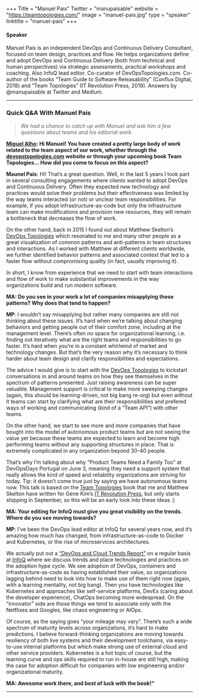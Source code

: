 +++
Title = "Manuel Pais"
Twitter = "manupaisable"
website = "https://teamtopologies.com/"
image = "manuel-pais.jpg"
type = "speaker"
linktitle = "manuel-pais"
+++

#### Speaker

Manuel Pais is an independent DevOps and Continuous Delivery Consultant, focused on team design, practices and flow. He helps organizations define and adopt DevOps and Continuous Delivery (both from technical and human perspectives) via strategic assessments, practical workshops and coaching. Also InfoQ lead editor. Co-curator of DevOpsTopologies.com. Co-author of the books “Team Guide to Software Releasability” (Conflux Digital, 2018) and “Team Topologies” (IT Revolution Press, 2019). Answers by @manupaisable at Twitter and Medium.

*** 

### Quick Q&A With Manuel Pais

> *We had a chance to catch up with Manuel and ask him a few questions about teams and his editorial work.*

**[Miguel Alho](/events/2019-portugal/contact/): Hi Manuel! You have created a pretty large body of work related to the team aspect of our work, whether through the [devopstopologies.com](http://devopstopologies.com) website or through your upcoming book Team Topologies… How did you come to focus on this aspect?**

**Maunel Pais**: Hi! That’s a great question. Well, in the last 5 years I took part in several consulting engagements where clients wanted to adopt DevOps and Continuous Delivery. Often they expected new technology and practices would solve their problems but their effectiveness was limited by the way teams interacted (or not) or unclear team responsibilities. For example, if you adopt infrastructure-as-code but only the infrastructure team can make modifications and provision new resources, they will remain a bottleneck that decreases the flow of work.

On the other hand, back in 2015 I found out about Matthew Skelton’s [DevOps Topologies](http://devopstopologies.com) which resonated to me and many other people as a great visualization of common patterns and anti-patterns in team structures and interactions. As I worked with Matthew at different clients worldwide, we further identified behavior patterns and associated context that led to a faster flow without compromising quality (in fact, usually improving it).

In short, I know from experience that we need to start with team interactions and flow of work to make substantial improvements in the way organizations build and run modern software. 

**MA: Do you see in your work a lot of companies misapplying these patterns? Why does that tend to happen?**

**MP**: I wouldn’t say misapplying but rather many companies are still not thinking about these issues. It’s hard when we’re talking about changing behaviors and getting people out of their comfort zone, including at the management level. There’s often no space for organizational learning, i.e. finding out iteratively what are the right teams and responsibilities to go faster. It’s hard when you’re in a constant whirlwind of market and technology changes. But that’s the very reason why it’s necessary to think harder about team design and clarify responsibilities and expectations. 

The advice I would give is to start with the [DevOps Topologies](http://devopstopologies.com) to kickstart conversations in and around teams on how they see themselves in the spectrum of patterns presented. Just raising awareness can be super valuable. Management support is critical to make more sweeping changes (again, this should be learning-driven, not big bang re-org) but even without it teams can start by clarifying what are their responsibilities and prefered ways of working and communicating (kind of a “Team API”) with other teams.

On the other hand, we start to see more and more companies that have bought into the model of autonomous product teams but are not seeing the value yet because these teams are expected to learn and become high performing teams without any supporting structures in place. That is extremely complicated in any organization beyond 30-40 people. 

That’s why I’m talking about why “Product Teams Need a Family Too” at DevOpsDays Portugal on June 3, meaning they need a support system that really allows the kind of speed and reliability organizations are striving for today. Tip: it doesn’t come true just by saying we have autonomous teams now. This talk is based on the [Team Topologies](http://teamtopologies.com) book that me and Matthew Skelton have written for Gene Kim’s [IT Revolution Press](https://itrevolution.com/book/team-topologies/), but only starts shipping in September, so this will be an early look into these ideas :)

**MA: Your editing for InfoQ must give you great visibility on the trends. Where do you see moving towards?**

**MP**: I’ve been the DevOps lead editor at InfoQ for several years now, and it’s amazing how much has changed, from infrastructure-as-code to Docker and Kubernetes, or the rise of microservices architectures.

We actually put out a [“DevOps and Cloud Trends Report”](https://www.infoq.com/articles/devops-cloud-trends-2019/) on a regular basis at [InfoQ](https://www.infoq.com) where we discuss trends and place technologies and practices on the adoption hype cycle. We see adoption of DevOps, containers and infrastructure-as-code as having established their value, so organizations lagging behind need to look into how to make use of them right now (again, with a learning mentality, not big bang). Then you have technologies like Kubernetes and approaches like self-service platforms, DevEx (caring about the developer experience), ChatOps becoming more widespread. On the “innovator” side are those things we tend to associate only with the Netflixes and Googles, like chaos engineering or AIOps.

Of course, as the saying goes “your mileage may vary”. There’s such a wide spectrum of maturity levels across organizations, it’s hard to make predictions. I believe forward-thinking organizations are moving towards resiliency of both live systems and their development toolchains, via easy-to-use internal platforms but which make strong use of external cloud and other service providers. Kubernetes is a hot topic of course, but the learning curve and ops skills required to run in-house are still high, making the case for adoption difficult for companies with low engineering and/or organizational maturity.

**MA: Awesome work there, and best of luck with the book!"**

***